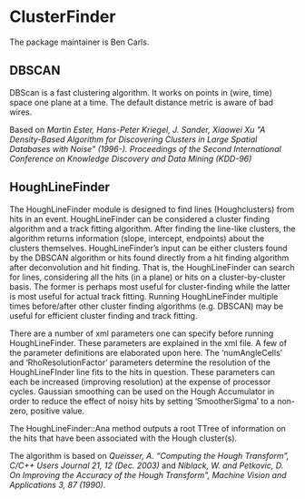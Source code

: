 ClusterFinder
================================

The package maintainer is Ben Carls.

DBSCAN
------------------

DBScan is a fast clustering algorithm. It works on points in (wire, time) space one plane at a time. The default distance metric is aware of bad wires.

Based on *Martin Ester, Hans-Peter Kriegel, J. Sander, Xiaowei Xu "A Density-Based Algorithm for Discovering Clusters
in Large Spatial Databases with Noise" (1996-). Proceedings of the Second International Conference on Knowledge Discovery and Data Mining (KDD-96)*

HoughLineFinder
------------------------------------

The HoughLineFinder module is designed to find lines (Houghclusters) from hits in an event. HoughLineFinder can be considered a cluster finding algorithm and a track fitting algorithm. After finding the line-like clusters, the algorithm returns information (slope, intercept, endpoints) about the clusters themselves. HoughLineFinder’s input can be either clusters found by the DBSCAN algorithm or hits found directly from a hit finding algorithm after deconvolution and hit finding. That is, the HoughLineFinder can search for lines, considering all the hits (in a plane) or hits on a cluster-by-cluster basis. The former is perhaps most useful for cluster-finding while the latter is most useful for actual track fitting. Running HoughLineFinder multiple times before/after other cluster finding algorithms (e.g. DBSCAN) may be useful for efficient cluster finding and track fitting.

There are a number of xml parameters one can specify before running HoughLineFinder. These parameters are explained in the xml file. A few of the parameter definitions are elaborated upon here. The ‘numAngleCells’ and ‘RhoResolutionFactor’ parameters determine the resolution of the HoughLineFInder line fits to the hits in question. These parameters can each be increased (improving resolution) at the expense of processor cycles. Gaussian smoothing can be used on the Hough Accumulator in order to reduce the effect of noisy hits by setting ‘SmootherSigma’ to a non-zero, positive value.

The HoughLineFinder::Ana method outputs a root TTree of information on the hits that have been associated with the Hough cluster(s).

The algorithm is based on *Queisser, A. “Computing the Hough Transform”, C/C++ Users Journal 21, 12 (Dec. 2003)* and *Niblack, W. and Petkovic, D. On Improving the Accuracy of the Hough Transform", Machine Vision and Applications 3, 87 (1990)*.

